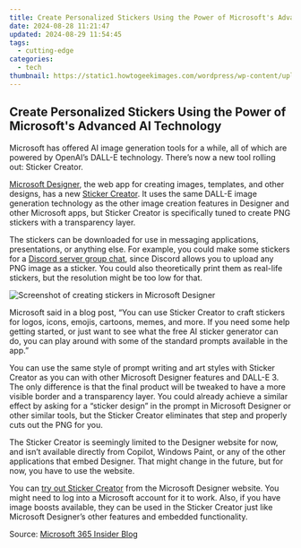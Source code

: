 ```yaml
---
title: Create Personalized Stickers Using the Power of Microsoft's Advanced AI Technology
date: 2024-08-28 11:21:47
updated: 2024-08-29 11:54:45
tags:
  - cutting-edge
categories:
  - tech
thumbnail: https://static1.howtogeekimages.com/wordpress/wp-content/uploads/2024/06/stickers.jpg
---
```


## Create Personalized Stickers Using the Power of Microsoft's Advanced AI Technology

Microsoft has offered AI image generation tools for a while, all of which are powered by OpenAI’s DALL-E technology. There’s now a new tool rolling out: Sticker Creator.

[Microsoft Designer](https://printer-issues.techidaily.com/swiftly-displace-queued-print-operations/), the web app for creating images, templates, and other designs, has a new [Sticker Creator](https://designer.microsoft.com/sticker-creator). It uses the same DALL-E image generation technology as the other image creation features in Designer and other Microsoft apps, but Sticker Creator is specifically tuned to create PNG stickers with a transparency layer.

 The stickers can be downloaded for use in messaging applications, presentations, or anything else. For example, you could make some stickers for a [Discord server group chat](https://youtube-tips.techidaily.com/024-approved-how-to-respond-to-a-youtube-copyright-claim-best-practices/), since Discord allows you to upload any PNG image as a sticker. You could also theoretically print them as real-life stickers, but the resolution might be too low for that.

![Screenshot of creating stickers in Microsoft Designer](https://static1.howtogeekimages.com/wordpress/wp-content/uploads/2024/06/screenshot-2024-06-05-at-11-10-42-sticker-creator-microsoft-designer.png) 

 Microsoft said in a blog post, “You can use Sticker Creator to craft stickers for logos, icons, emojis, cartoons, memes, and more. If you need some help getting started, or just want to see what the free AI sticker generator can do, you can play around with some of the standard prompts available in the app.”

 You can use the same style of prompt writing and art styles with Sticker Creator as you can with other Microsoft Designer features and DALL-E 3\. The only difference is that the final product will be tweaked to have a more visible border and a transparency layer. You could already achieve a similar effect by asking for a “sticker design” in the prompt in Microsoft Designer or other similar tools, but the Sticker Creator eliminates that step and properly cuts out the PNG for you.

 The Sticker Creator is seemingly limited to the Designer website for now, and isn’t available directly from Copilot, Windows Paint, or any of the other applications that embed Designer. That might change in the future, but for now, you have to use the website.

 You can [try out Sticker Creator](https://designer.microsoft.com/sticker-creator) from the Microsoft Designer website. You might need to log into a Microsoft account for it to work. Also, if you have image boosts available, they can be used in the Sticker Creator just like Microsoft Designer’s other features and embedded functionality.

 Source: [Microsoft 365 Insider Blog](https://insider.microsoft365.com/en-us/blog/generate-customized-stickers-with-sticker-creator-in-microsoft-designer)

<ins class="adsbygoogle"
     style="display:block"
     data-ad-format="autorelaxed"
     data-ad-client="ca-pub-7571918770474297"
     data-ad-slot="1223367746"></ins>



<ins class="adsbygoogle"
     style="display:block"
     data-ad-client="ca-pub-7571918770474297"
     data-ad-slot="8358498916"
     data-ad-format="auto"
     data-full-width-responsive="true"></ins>
